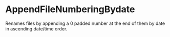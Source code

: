 # AppendFileNumberingBydate
Renames files by appending a 0 padded number at the end of them by date in ascending date/time order.

